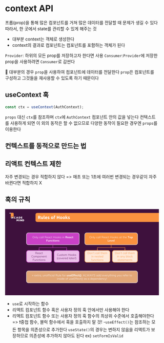 # context API

프롭(prop)을 통해 많은 컴포넌트를 거쳐 많은 데이터를 전달할 때 문제가 생길 수 있다
따라서, 한 곳에서 state를 관리할 수 있게 해주는 것

- 대부분 context는 객체로 생성한다
- context의 결과로 컴포넌트는 컴포넌트를 포함하는 객체가 된다

`Provider`: 하위의 모든 prop를 저장하고자 한다면 사용
`Consumer`:`Provider`에 저장한 prop을 사용하려면 `Consumer`로 감싼다

📌 대부분의 경우 `prop`을 사용하여 컴포넌트에 데이터를 전달한다
`prop`은 컴포넌트를 구성하고 그것들을 재사용할 수 있도록 하기 때문이다

## useContext 훅

```js
const ctx = useContext(AuthContext);
```

`props` 대신 `ctx`를 참조하며 `ctx`에 `AuthContext` 컴포넌트 안의 값을 넣는다
컨텍스트를 사용하게 되면 이 외의 동작은 할 수 없으므로 다양한 동작이 필요한 경우엔 `props`를 이용한다

## 컨텍스트를 동적으로 만드는 법

## 리액트 컨텍스트 제한

자주 변경되는 경우 적합하지 않다
=> 매초 또는 1초에 여러번 변경되는 경우같이 자주 바뀐다면 적합하지 X

## 훅의 규칙

![Alt text](rules_of_hooks.png)

- `use`로 시작하는 함수
- 리액트 컴포넌트 함수 혹은 사용자 정의 훅 안에서만 사용해야 한다
- 리액트 컴포넌트 함수 또는 사용자 정의 훅 함수의 최상위 수준에서 호출해야한다
=> ❗중첩 함수, 블럭 함수에서 훅을 호출하지 말 것!
-`useEffect()`는 참조하는 모든 항목을 의존성으로 추가한다
`useState()`의 경우는 변하지 않음을 리액트가 보장하므로 의존성에 추가하지 않아도 된다 
ex) `setFormIsValid`
